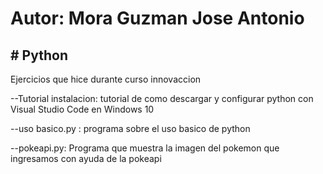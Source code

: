 <h1>Autor: Mora Guzman Jose Antonio</h1>
<h2># Python</h2>
Ejercicios que hice durante curso innovaccion 


--Tutorial instalacion: tutorial de como descargar y configurar python con Visual Studio Code en Windows 10

--uso basico.py : programa sobre el uso basico de python

--pokeapi.py: Programa que muestra la imagen del pokemon que ingresamos con ayuda de la pokeapi
